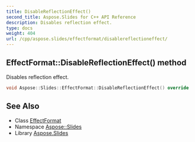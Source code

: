 ```yaml
---
title: DisableReflectionEffect()
second_title: Aspose.Slides for C++ API Reference
description: Disables reflection effect.
type: docs
weight: 404
url: /cpp/aspose.slides/effectformat/disablereflectioneffect/
---
```

## EffectFormat::DisableReflectionEffect() method


Disables reflection effect.

```cpp
void Aspose::Slides::EffectFormat::DisableReflectionEffect() override
```

## See Also

* Class [EffectFormat](./)
* Namespace [Aspose::Slides](../)
* Library [Aspose.Slides](../../)